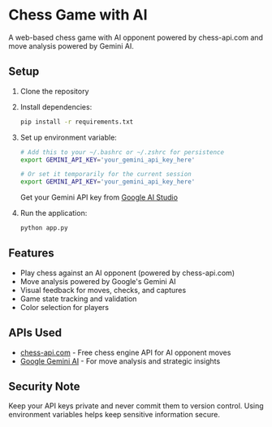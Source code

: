 # Chess Game with AI

A web-based chess game with AI opponent powered by chess-api.com and move analysis powered by Gemini AI.

## Setup

1. Clone the repository
2. Install dependencies:
   ```bash
   pip install -r requirements.txt
   ```

3. Set up environment variable:
   ```bash
   # Add this to your ~/.bashrc or ~/.zshrc for persistence
   export GEMINI_API_KEY='your_gemini_api_key_here'
   
   # Or set it temporarily for the current session
   export GEMINI_API_KEY='your_gemini_api_key_here'
   ```
   
   Get your Gemini API key from [Google AI Studio](https://makersuite.google.com/app/apikey)

4. Run the application:
   ```bash
   python app.py
   ```

## Features

- Play chess against an AI opponent (powered by chess-api.com)
- Move analysis powered by Google's Gemini AI
- Visual feedback for moves, checks, and captures
- Game state tracking and validation
- Color selection for players

## APIs Used

- [chess-api.com](https://chess-api.com) - Free chess engine API for AI opponent moves
- [Google Gemini AI](https://makersuite.google.com/app/apikey) - For move analysis and strategic insights

## Security Note

Keep your API keys private and never commit them to version control. Using environment variables helps keep sensitive information secure. 